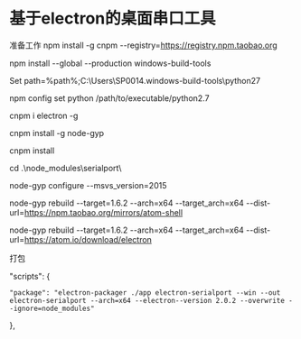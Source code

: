 # 基于electron的桌面串口工具
准备工作
npm install -g cnpm --registry=https://registry.npm.taobao.org


npm install --global --production windows-build-tools

Set path=%path%;C:\Users\SP0014\.windows-build-tools\python27

npm config set python /path/to/executable/python2.7

cnpm i electron -g

cnpm install -g node-gyp

cnpm install 

cd .\\node_modules\\serialport\\

node-gyp configure --msvs_version=2015

node-gyp rebuild --target=1.6.2 --arch=x64 --target_arch=x64 --dist-url=https://npm.taobao.org/mirrors/atom-shell  

node-gyp rebuild --target=1.6.2 --arch=x64 --target_arch=x64 --dist-url=https://atom.io/download/electron

打包

"scripts": {

	"package": "electron-packager ./app electron-serialport --win --out electron-serialport --arch=x64 --electron--version 2.0.2 --overwrite --ignore=node_modules"
  
  },
